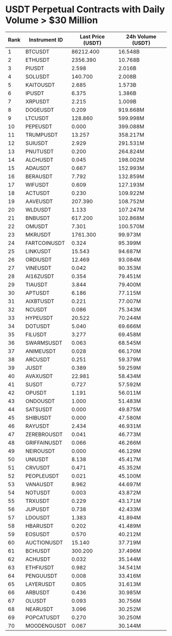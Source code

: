 # USDT Perpetual Contracts with Daily Volume > $30 Million

| Rank | Instrument ID | Last Price (USDT) | 24h Volume (USDT) |
|------|---------------|-------------------|-------------------|
| 1 | BTCUSDT | 86212.400 | 16.548B |
| 2 | ETHUSDT | 2356.390 | 10.768B |
| 3 | PIUSDT | 2.598 | 2.016B |
| 4 | SOLUSDT | 140.700 | 2.008B |
| 5 | KAITOUSDT | 2.685 | 1.573B |
| 6 | IPUSDT | 6.375 | 1.386B |
| 7 | XRPUSDT | 2.215 | 1.009B |
| 8 | DOGEUSDT | 0.209 | 919.668M |
| 9 | LTCUSDT | 128.860 | 599.998M |
| 10 | PEPEUSDT | 0.000 | 399.088M |
| 11 | TRUMPUSDT | 13.257 | 358.217M |
| 12 | SUIUSDT | 2.929 | 291.531M |
| 13 | PNUTUSDT | 0.200 | 264.824M |
| 14 | ALCHUSDT | 0.045 | 198.002M |
| 15 | ADAUSDT | 0.667 | 152.993M |
| 16 | BERAUSDT | 7.792 | 132.859M |
| 17 | WIFUSDT | 0.609 | 127.193M |
| 18 | ACTUSDT | 0.230 | 109.922M |
| 19 | AAVEUSDT | 207.390 | 108.752M |
| 20 | WLDUSDT | 1.133 | 107.247M |
| 21 | BNBUSDT | 617.200 | 102.868M |
| 22 | OMUSDT | 7.301 | 100.570M |
| 23 | MKRUSDT | 1761.300 | 99.973M |
| 24 | FARTCOINUSDT | 0.324 | 95.399M |
| 25 | LINKUSDT | 15.543 | 94.687M |
| 26 | ORDIUSDT | 12.469 | 93.084M |
| 27 | VINEUSDT | 0.042 | 90.353M |
| 28 | AI16ZUSDT | 0.354 | 79.451M |
| 29 | TIAUSDT | 3.844 | 79.400M |
| 30 | APTUSDT | 6.186 | 77.115M |
| 31 | AIXBTUSDT | 0.221 | 77.007M |
| 32 | NCUSDT | 0.086 | 75.343M |
| 33 | HYPEUSDT | 20.522 | 70.244M |
| 34 | DOTUSDT | 5.040 | 69.666M |
| 35 | FILUSDT | 3.277 | 69.458M |
| 36 | SWARMSUSDT | 0.063 | 68.545M |
| 37 | ANIMEUSDT | 0.028 | 66.170M |
| 38 | ARCUSDT | 0.251 | 59.379M |
| 39 | JUSDT | 0.389 | 59.259M |
| 40 | AVAXUSDT | 22.981 | 58.434M |
| 41 | SUSDT | 0.727 | 57.592M |
| 42 | OPUSDT | 1.191 | 56.011M |
| 43 | ONDOUSDT | 1.000 | 51.483M |
| 44 | SATSUSDT | 0.000 | 49.875M |
| 45 | SHIBUSDT | 0.000 | 47.580M |
| 46 | RAYUSDT | 2.434 | 46.931M |
| 47 | ZEREBROUSDT | 0.041 | 46.773M |
| 48 | GRIFFAINUSDT | 0.066 | 46.266M |
| 49 | NEIROUSDT | 0.000 | 46.129M |
| 50 | UNIUSDT | 8.138 | 45.417M |
| 51 | CRVUSDT | 0.471 | 45.352M |
| 52 | PEOPLEUSDT | 0.021 | 45.100M |
| 53 | VANAUSDT | 8.962 | 44.697M |
| 54 | NOTUSDT | 0.003 | 43.872M |
| 55 | TRXUSDT | 0.229 | 43.171M |
| 56 | JUPUSDT | 0.738 | 42.433M |
| 57 | LDOUSDT | 1.383 | 41.894M |
| 58 | HBARUSDT | 0.202 | 41.489M |
| 59 | EOSUSDT | 0.570 | 40.212M |
| 60 | AUCTIONUSDT | 15.140 | 37.719M |
| 61 | BCHUSDT | 300.200 | 37.496M |
| 62 | ACHUSDT | 0.032 | 35.144M |
| 63 | ETHFIUSDT | 0.982 | 34.541M |
| 64 | PENGUUSDT | 0.008 | 33.416M |
| 65 | LAYERUSDT | 0.805 | 31.613M |
| 66 | ARBUSDT | 0.436 | 30.985M |
| 67 | OLUSDT | 0.093 | 30.756M |
| 68 | NEARUSDT | 3.096 | 30.252M |
| 69 | POPCATUSDT | 0.270 | 30.250M |
| 70 | MOODENGUSDT | 0.067 | 30.144M |
